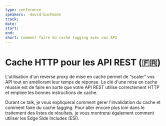 ```yaml
---
type: conference
speakers: -david-buchmann 
track: 
date: 
start: 
end: 
short: Comment faire du cache tagging avec vos API
---
```


# Cache HTTP pour les API REST (🇫🇷) 

L'utilisation d'un reverse proxy de mise en cache permet de “scaler” vos API tout en améliorant leur temps de réponse. La clé d'une mise en cache réussie est de faire en sorte que votre API REST utilise correctement HTTP et emploie les bonnes instructions de cache.
 
Durant ce talk, je vous expliquerai comment gérer l'invalidation du cache et comment faire du cache tagging. Pour aller encore plus loin dans le traitement des listes de résultats, je vous montrerai également comment utiliser les Edge Side Includes (ESI).